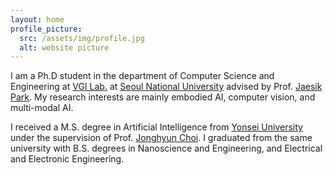 ```yaml
---
layout: home
profile_picture:
  src: /assets/img/profile.jpg
  alt: website picture
---
```


<p>
  I am a Ph.D student in the department of Computer Science and Engineering at <a href="https://jaesik.info/lab">VGI Lab.</a> at <a href="https://www.snu.ac.kr/">Seoul National University</a> advised by Prof. <a href="https://jaesik.info/">Jaesik Park</a>. My research interests are mainly embodied AI, computer vision, and multi-modal AI.
</p>

<p>
  I received a M.S. degree in Artificial Intelligence from <a href="https://www.yonsei.ac.kr/sc/index.jsp">Yonsei University</a> under the supervision of Prof. <a href="https://ppolon.github.io/">Jonghyun Choi</a>. I graduated from the same university with B.S. degrees in Nanoscience and Engineering, and Electrical and Electronic Engineering.
</p>
